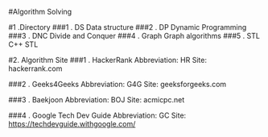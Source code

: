 #Algorithm Solving

#1 .Directory
###1 . DS
Data structure
###2 . DP
Dynamic Programming
###3 . DNC
Divide and Conquer
###4 . Graph
Graph algorithms
###5 . STL
C++ STL

#2. Algorithm Site
###1 . HackerRank
Abbreviation: HR
Site: hackerrank.com

###2 . Geeks4Geeks
Abbreviation: G4G
Site: geeksforgeeks.com

###3 . Baekjoon
Abbreviation: BOJ
Site: acmicpc.net

###4 . Google Tech Dev Guide
Abbreviation: GC
Site: https://techdevguide.withgoogle.com/
